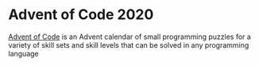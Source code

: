 # Advent of Code 2020

[Advent of Code](https://adventofcode.com/2020/about) is an Advent calendar of small programming puzzles for a variety of skill sets and skill levels that can be solved in any programming language 
